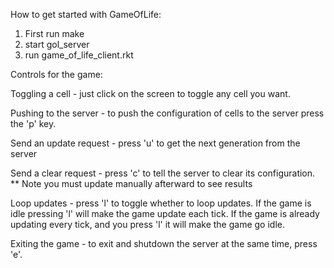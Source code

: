 How to get started with GameOfLife:

1) First run make
2) start gol_server
3) run game_of_life_client.rkt

Controls for the game:

Toggling a cell - just click on the screen to toggle any cell you want.

Pushing to the server - to push the configuration of cells to the server press the 'p' key.

Send an update request - press 'u' to get the next generation from the server

Send a clear request - press 'c' to tell the server to clear its configuration.  ** Note you must update manually afterward to see results

Loop updates - press 'l' to toggle whether to loop updates.  If the game is idle pressing 'l' will make the game update each tick.  If the game is already updating every tick, and you press 'l' it will make the game go idle. 

Exiting the game - to exit and shutdown the server at the same time, press 'e'.
